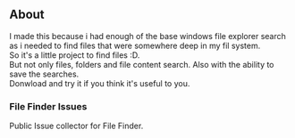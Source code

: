 ## About
I made this because i had enough of the base windows file explorer search as i needed to find files that were somewhere deep in my fil system.<br>
So it's a little project to find files :D. <br>
But not only files, folders and file content search. Also with the ability to save the searches. <br>
Donwload and try it if you think it's useful to you. <br>


### File Finder Issues
Public Issue collector for File Finder.
